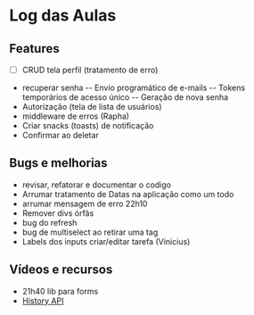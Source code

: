 # Log das Aulas

##

## Features

- [ ] CRUD tela perfil (tratamento de erro)
- recuperar senha
  -- Envio programático de e-mails
  -- Tokens temporários de acesso único
  -- Geração de nova senha
- Autorização (tela de lista de usuários)
- middleware de erros (Rapha)
- Criar snacks (toasts) de notificação
- Confirmar ao deletar

## Bugs e melhorias

- revisar, refatorar e documentar o codigo
- Arrumar tratamento de Datas na aplicação como um todo
- arrumar mensagem de erro 22h10
- Remover divs órfãs
- bug do refresh
- bug de multiselect ao retirar uma tag
- Labels dos inputs criar/editar tarefa (Vinicius)

## Vídeos e recursos

- 21h40 lib para forms
- [History API](https://developer.mozilla.org/en-US/docs/Web/API/History)
